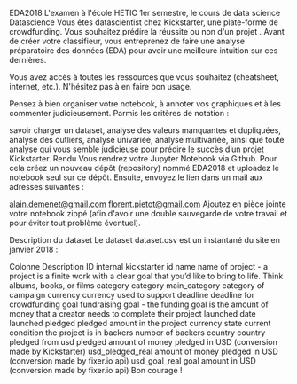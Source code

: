 EDA2018
L'examen à l'école HETIC 1er semestre, le cours de data science
Datascience
Vous êtes datascientist chez Kickstarter, une plate-forme de crowdfunding. Vous souhaitez prédire la réussite ou non d'un projet . Avant de créer votre classifieur, vous entreprenez de faire une analyse préparatoire des données (EDA) pour avoir une meilleure intuition sur ces dernières.

Vous avez accès à toutes les ressources que vous souhaitez (cheatsheet, internet, etc.). N'hésitez pas à en faire bon usage.

Pensez à bien organiser votre notebook, à annoter vos graphiques et à les commenter judicieusement. Parmis les critères de notation :

savoir charger un dataset,
analyse des valeurs manquantes et dupliquées,
analyse des outliers,
analyse univariée,
analyse multivariée,
ainsi que toute analyse qui vous semble judicieuse pour prédire le succès d’un projet Kickstarter.
Rendu
Vous rendrez votre Jupyter Notebook via Github. Pour cela créez un nouveau dépôt (repository) nommé EDA2018 et uploadez le notebook seul sur ce dépôt. Ensuite, envoyez le lien dans un mail aux adresses suivantes :

alain.demenet@gmail.com
florent.pietot@gmail.com
Ajoutez en pièce jointe votre notebook zippé (afin d'avoir une double sauvegarde de votre travail et pour éviter tout problème éventuel).

Description du dataset
Le dataset dataset.csv est un instantané du site en janvier 2018 :

Colonne	Description
ID	internal kickstarter id
name	name of project - a project is a finite work with a clear goal that you’d like to bring to life. Think albums, books, or films
category	category
main_category	category of campaign
currency	currency used to support
deadline	deadline for crowdfunding
goal	fundraising goal - the funding goal is the amount of money that a creator needs to complete their project
launched	date launched
pledged	pledged amount in the project currency
state	current condition the project is in
backers	number of backers
country	country pledged from
usd pledged	amount of money pledged in USD (conversion made by Kickstarter)
usd_pledged_real	amount of money pledged in USD (conversion made by fixer.io api)
usd_goal_real	goal amount in USD (conversion made by fixer.io api)
Bon courage !
